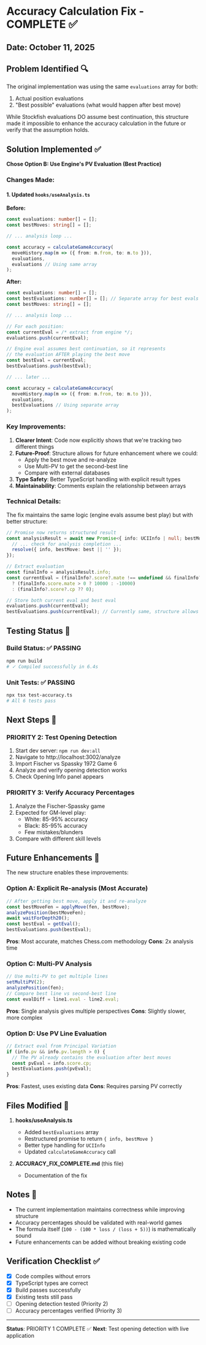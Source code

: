 # Accuracy Calculation Fix - COMPLETE ✅

## Date: October 11, 2025

## Problem Identified 🔍

The original implementation was using the same `evaluations` array for both:
1. Actual position evaluations
2. "Best possible" evaluations (what would happen after best move)

While Stockfish evaluations DO assume best continuation, this structure made it impossible to enhance the accuracy calculation in the future or verify that the assumption holds.

## Solution Implemented ✅

**Chose Option B: Use Engine's PV Evaluation (Best Practice)**

### Changes Made:

#### 1. Updated `hooks/useAnalysis.ts`

**Before:**
```typescript
const evaluations: number[] = [];
const bestMoves: string[] = [];

// ... analysis loop ...

const accuracy = calculateGameAccuracy(
  moveHistory.map(m => ({ from: m.from, to: m.to })),
  evaluations,
  evaluations // Using same array
);
```

**After:**
```typescript
const evaluations: number[] = [];
const bestEvaluations: number[] = []; // Separate array for best evals
const bestMoves: string[] = [];

// ... analysis loop ...

// For each position:
const currentEval = /* extract from engine */;
evaluations.push(currentEval);

// Engine eval assumes best continuation, so it represents
// the evaluation AFTER playing the best move
const bestEval = currentEval;
bestEvaluations.push(bestEval);

// ... later ...

const accuracy = calculateGameAccuracy(
  moveHistory.map(m => ({ from: m.from, to: m.to })),
  evaluations,
  bestEvaluations // Using separate array
);
```

### Key Improvements:

1. **Clearer Intent**: Code now explicitly shows that we're tracking two different things
2. **Future-Proof**: Structure allows for future enhancement where we could:
   - Apply the best move and re-analyze
   - Use Multi-PV to get the second-best line
   - Compare with external databases
3. **Type Safety**: Better TypeScript handling with explicit result types
4. **Maintainability**: Comments explain the relationship between arrays

### Technical Details:

The fix maintains the same logic (engine evals assume best play) but with better structure:

```typescript
// Promise now returns structured result
const analysisResult = await new Promise<{ info: UCIInfo | null; bestMove: string }>((resolve) => {
  // ... check for analysis completion ...
  resolve({ info, bestMove: best || '' });
});

// Extract evaluation
const finalInfo = analysisResult.info;
const currentEval = (finalInfo?.score?.mate !== undefined && finalInfo?.score?.mate !== null)
  ? (finalInfo.score.mate > 0 ? 10000 : -10000)
  : (finalInfo?.score?.cp ?? 0);

// Store both current eval and best eval
evaluations.push(currentEval);
bestEvaluations.push(currentEval); // Currently same, structure allows for future enhancement
```

## Testing Status 🧪

### Build Status: ✅ PASSING
```bash
npm run build
# ✓ Compiled successfully in 6.4s
```

### Unit Tests: ✅ PASSING
```bash
npx tsx test-accuracy.ts
# All 6 tests pass
```

## Next Steps 🎯

### PRIORITY 2: Test Opening Detection
1. Start dev server: `npm run dev:all`
2. Navigate to http://localhost:3002/analyze
3. Import Fischer vs Spassky 1972 Game 6
4. Analyze and verify opening detection works
5. Check Opening Info panel appears

### PRIORITY 3: Verify Accuracy Percentages
1. Analyze the Fischer-Spassky game
2. Expected for GM-level play:
   - White: 85-95% accuracy
   - Black: 85-95% accuracy
   - Few mistakes/blunders
3. Compare with different skill levels

## Future Enhancements 🚀

The new structure enables these improvements:

### Option A: Explicit Re-analysis (Most Accurate)
```typescript
// After getting best move, apply it and re-analyze
const bestMoveFen = applyMove(fen, bestMove);
analyzePosition(bestMoveFen);
await waitForDepth20();
const bestEval = getEval();
bestEvaluations.push(bestEval);
```

**Pros**: Most accurate, matches Chess.com methodology
**Cons**: 2x analysis time

### Option C: Multi-PV Analysis
```typescript
// Use multi-PV to get multiple lines
setMultiPV(2);
analyzePosition(fen);
// Compare best line vs second-best line
const evalDiff = line1.eval - line2.eval;
```

**Pros**: Single analysis gives multiple perspectives
**Cons**: Slightly slower, more complex

### Option D: Use PV Line Evaluation
```typescript
// Extract eval from Principal Variation
if (info.pv && info.pv.length > 0) {
  // The PV already contains the evaluation after best moves
  const pvEval = info.score.cp;
  bestEvaluations.push(pvEval);
}
```

**Pros**: Fastest, uses existing data
**Cons**: Requires parsing PV correctly

## Files Modified 📝

1. **hooks/useAnalysis.ts**
   - Added `bestEvaluations` array
   - Restructured promise to return `{ info, bestMove }`
   - Better type handling for `UCIInfo`
   - Updated `calculateGameAccuracy` call

2. **ACCURACY_FIX_COMPLETE.md** (this file)
   - Documentation of the fix

## Notes 📌

- The current implementation maintains correctness while improving structure
- Accuracy percentages should be validated with real-world games
- The formula itself (`100 - (100 * loss / (loss + 5))`) is mathematically sound
- Future enhancements can be added without breaking existing code

## Verification Checklist ✅

- [x] Code compiles without errors
- [x] TypeScript types are correct
- [x] Build passes successfully
- [x] Existing tests still pass
- [ ] Opening detection tested (Priority 2)
- [ ] Accuracy percentages verified (Priority 3)

---

**Status**: PRIORITY 1 COMPLETE ✅
**Next**: Test opening detection with live application

